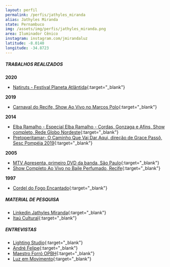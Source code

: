 ```yaml
---
layout: perfil
permalink: /perfis/jathyles_miranda
alias: Jathyles Miranda
state: Pernambuco
img: /assets/img/perfis/jathyles_miranda.png
area: Iluminador Cênico
instagram: instagram.com/jmirandaluz
latitude: -8.0140
longitude: -34.8723
---
```


##### **TRABALHOS REALIZADOS**


**2020**

- [Natiruts - Festival Planeta Atlântida](https://youtu.be/cAF0pTSwvzw){:target="_blank"}

**2019**

- [Carnaval do Recife, Show Ao Vivo no Marcos Polo](https://www.youtube.com/watch?v=uHVgTG36S68){:target="_blank"}

**2014**

- [Elba Ramalho - Especial Elba Ramalho - Cordas, Gonzaga e Afins, Show completo, Rede Globo Nordeste](https://youtu.be/iKlTETLIlcY){:target="_blank"}
- [Pretoperitamar- O Caminho Que Vai Dar Aqui, direção de Grace Passô, Sesc Pompéia  2019](https://youtu.be/kTWRLcpkJ3c){:target="_blank"}

**2005**

- [MTV Apresenta, primeiro DVD da banda, São Paulo](https://www.youtube.com/watch?v=3qSStRcFhMc){:target="_blank"}
- [Show Completo Ao Vivo no Baile Perfumado, Recife](https://www.youtube.com/watch?v=fABC4DVgPAs){:target="_blank"}

**1997**

- [Cordel do Fogo Encantado](https://www.youtube.com/watch?v=_9idC0q2Vxg){:target="_blank"}

##### **MATERIAL DE PESQUISA**

- [Linkedin Jathyles Miranda](https://www.linkedin.com/in/jathyles-miranda-de-souza-a584759a){:target="_blank"}
- [Itaú Cultural](http://enciclopedia.itaucultural.org.br/pessoa503972/jathyles-miranda){:target="_blank"}

##### **ENTREVISTAS**

- [Lighting Studio](https://www.youtube.com/watch?v=F09pCk7E6Ac){:target="_blank"}
- [André Felipe](https://www.youtube.com/watch?v=7TdnSsSmt_I){:target="_blank"}
- [Maestro Forró OPBH](https://www.youtube.com/watch?v=pWs0es4Zso0){:target="_blank"}
- [Luz em Movimento](https://www.luzemmovimento.com/single-post/2019/02/08/jathyles-miranda-o-artista-uma-viagem-ao-cora%C3%A7%C3%A3o-da-luz){:target="_blank"}
